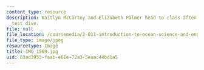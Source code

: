 ```yaml
---
content_type: resource
description: Kaitlyn McCartny and Elizabeth Palmer head to class after a successful
  test dive.
file: null
file_location: /coursemedia/2-011-introduction-to-ocean-science-and-engineering-spring-2006/63ad3953faabe61e72a35eaac44bd1a5_IMG_1569.jpg
file_type: image/jpeg
resourcetype: Image
title: IMG_1569.jpg
uid: 63ad3953-faab-e61e-72a3-5eaac44bd1a5
---
```

